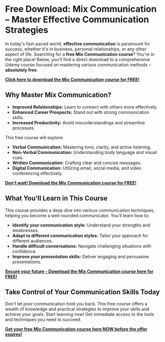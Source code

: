 # Free Download: Mix Communication – Master Effective Communication Strategies

In today's fast-paced world, **effective communication** is paramount for success, whether it's in business, personal relationships, or any other aspect of life. Searching for a **free Mix Communication course**? You're in the right place! Below, you'll find a direct download to a comprehensive Udemy course focused on mastering various communication methods – **absolutely free**.

[**Click here to download the Mix Communication course for FREE!**](https://udemywork.com/mix-communication)

## Why Master Mix Communication?

*   **Improved Relationships:** Learn to connect with others more effectively.
*   **Enhanced Career Prospects:** Stand out with strong communication skills.
*   **Increased Productivity:** Avoid misunderstandings and streamline processes.

This free course will explore:

*   **Verbal Communication:** Mastering tone, clarity, and active listening.
*   **Non-Verbal Communication:** Understanding body language and visual cues.
*   **Written Communication:** Crafting clear and concise messages.
*   **Digital Communication:** Utilizing email, social media, and video conferencing effectively.

[**Don't wait! Download the Mix Communication course for FREE!**](https://udemywork.com/mix-communication)

## What You'll Learn in This Course

This course provides a deep dive into various communication techniques, helping you become a well-rounded communicator. You'll learn how to:

*   **Identify your communication style:** Understand your strengths and weaknesses.
*   **Adapt to different communication styles:** Tailor your approach for different audiences.
*   **Handle difficult conversations:** Navigate challenging situations with confidence.
*   **Improve your presentation skills:** Deliver engaging and persuasive presentations.

[**Secure your future - Download the Mix Communication course here for FREE!**](https://udemywork.com/mix-communication)

## Take Control of Your Communication Skills Today

Don't let poor communication hold you back. This free course offers a wealth of knowledge and practical strategies to improve your skills and achieve your goals. Start learning now! Get immediate access to the tools and techniques you need to succeed.

[**Get your free Mix Communication course here NOW before the offer expires!**](https://udemywork.com/mix-communication)

